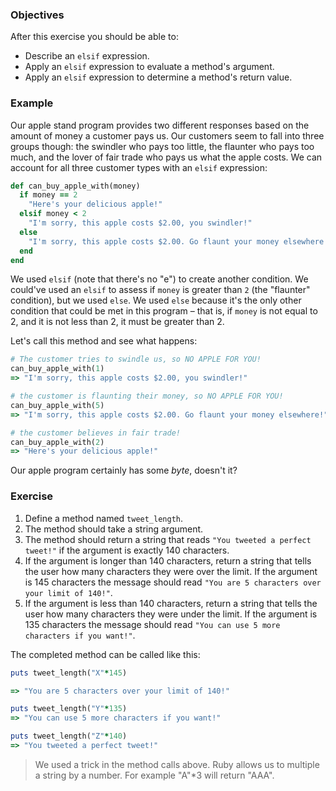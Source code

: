 <!-- { ids:[122], language:'Ruby', type:'workshop', order: 2, name:'Elsif Expression', description:'Learn how to evaluate arguments and determine values with the elsif expression.' }-->

### Objectives

After this exercise you should be able to:

- Describe an `elsif` expression.
- Apply an `elsif` expression to evaluate a method's argument.
- Apply an `elsif` expression to determine a method's return value.

### Example

Our apple stand program provides two different responses based on the amount of money a customer pays us. Our customers seem to fall into three groups though: the swindler who pays too little, the flaunter who pays too much, and the lover of fair trade who pays us what the apple costs. We can account for all three customer types with an `elsif` expression:

```ruby
def can_buy_apple_with(money)
  if money == 2
    "Here's your delicious apple!"
  elsif money < 2
    "I'm sorry, this apple costs $2.00, you swindler!"
  else
    "I'm sorry, this apple costs $2.00. Go flaunt your money elsewhere!"
  end
end
```

We used `elsif` (note that there's no "e") to create another condition. We could've used an `elsif` to assess if `money` is greater than `2` (the "flaunter" condition), but we used `else`. We used `else` because it's the only other condition that could be met in this program – that is, if `money` is not equal to 2, and it is not less than 2, it must be greater than 2.

Let's call this method and see what happens:

```ruby
# The customer tries to swindle us, so NO APPLE FOR YOU!
can_buy_apple_with(1)
=> "I'm sorry, this apple costs $2.00, you swindler!"

# the customer is flaunting their money, so NO APPLE FOR YOU!
can_buy_apple_with(5)
=> "I'm sorry, this apple costs $2.00. Go flaunt your money elsewhere!"

# the customer believes in fair trade!
can_buy_apple_with(2)
=> "Here's your delicious apple!"
```

Our apple program certainly has some _byte_, doesn't it?

### Exercise

1. Define a method named `tweet_length`.
2. The method should take a string argument.
3. The method should return a string that reads `"You tweeted a perfect tweet!"` if the argument is exactly 140 characters.
4. If the argument is longer than 140 characters, return a string that tells the user how many characters they were over the limit. If the argument is 145 characters the message should read `"You are 5 characters over your limit of 140!"`.
5. If the argument is less than 140 characters, return a string that tells the user how many characters they were under the limit. If the argument is 135 characters the message should read `"You can use 5 more characters if you want!"`.

The completed method can be called like this:

```ruby
puts tweet_length("X"*145)

=> "You are 5 characters over your limit of 140!"

puts tweet_length("Y"*135)
=> "You can use 5 more characters if you want!"

puts tweet_length("Z"*140)
=> "You tweeted a perfect tweet!"
```

> We used a trick in the method calls above. Ruby allows us to multiple a string by a number. For example "A"*3 will return "AAA".
